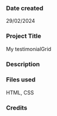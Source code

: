 
### Date created
29/02/2024

### Project Title
My testimonialGrid

### Description

### Files used
HTML, CSS

### Credits


